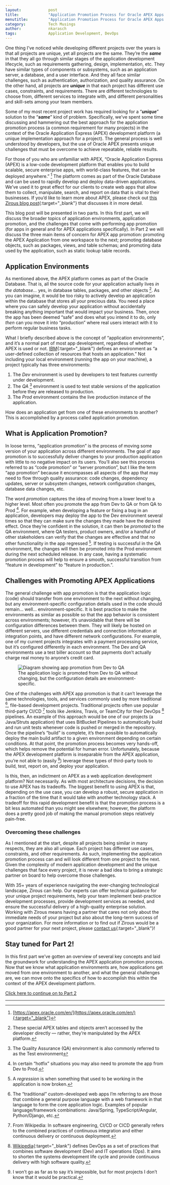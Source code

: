 ```yaml
---
layout:            post
title:             "Application Promotion Process for Oracle APEX Apps (Part 1)"
menutitle:         "Application Promotion Process for Oracle APEX Apps (Part 1)"
category:          Tech Musings
author:            nkarasch
tags:              Application Development, DevOps
---
```


One thing I’ve noticed while developing different projects over the years is that all projects are unique, yet all
projects are the same. They’re the ***same*** in that they all go through similar stages of the application development
lifecycle, such as requirements gathering, design, implementation, etc. They have similar types of components or
subsystems, such as an application server, a database, and a user interface. And they all face similar challenges, such
as authentication, authorization, and quality assurance. On the other hand, all projects are ***unique*** in that each
project has different use cases, constraints, and requirements. There are different technologies to choose from,
different services to integrate with, and different personalities and skill-sets among your team members.

Some of my most recent project work has required looking for a “***unique***” solution to the “***same***” kind of
problem. Specifically, we’ve spent some time discussing and hammering out the best approach for the application
promotion process (a common requirement for many projects) in the context of the Oracle Application Express (APEX)
development platform (a unique implementation approach for a project). The general process is well understood by
developers, but the use of Oracle APEX presents unique challenges that must be overcome to achieve repeatable, reliable
results.

For those of you who are unfamiliar with APEX, “Oracle Application Express
(APEX) is a low-code development platform that enables you to build scalable, secure enterprise apps, with world-class
features, that can be deployed anywhere.” [^1] The platform comes as part of the Oracle Database and can be used to
rapidly develop and deploy data-driven applications. We’ve used it to great effect for our clients to create web apps
that allow them to collect, manipulate, search, and report on data that is vital to their businesses. If you’d like to
learn more about APEX, please check out [this Zirous blog post][otherBlogPost]{:target="_blank"} that discusses it in
more detail.

[otherBlogPost]: https://www.zirous.com/2020/07/14/oracle-application-express-your-option-for-application-customization/

This blog post will be presented in two parts. In this first part, we will discuss the broader topics of application
environments, application promotion, and the challenges that come with performing app promotion (for apps in general and
for APEX applications specifically). In Part 2 we will discuss the three main items of concern for APEX app promotion:
promoting the APEX Application from one workspace to the next; promoting database objects, such as packages, views, and
table schemas; and promoting data used by the application, such as static lookup table records.

## Application Environments

As mentioned above, the APEX platform comes as part of the Oracle Database. That is, all the source code for your
application actually lives *in the database...* yes, in database tables, packages, and other objects [^2]. As you can
imagine, it would be too risky to actively develop an application within the database that stores all your precious
data. You need a place where you can safely develop your application without accidentally breaking anything important
that would impact your business. Then, once the app has been deemed “safe” and does what you intend it to do, only
*then* can you move it into “production” where real users interact with it to perform regular business tasks.

What I briefly described above is the concept of “application environments”, and it’s a normal part of most app
development, regardless of whether APEX is used or not. [IBM][ibmLink]{:target="_blank"} defines an environment as
“a user-defined collection of resources that hosts an application.” Not including your local environment (running the
app on your machine), a project typically has three environments:

[ibmLink]: https://www.ibm.com/support/knowledgecenter/SS4GSP_7.0.4/com.ibm.udeploy.doc/topics/app_environment.html

1. The *Dev* environment is used by developers to test features currently under development.
2. The *QA* [^3] environment is used to test stable versions of the application before they are released to production.
3. The *Prod* environment contains the live production instance of the application.

How does an application get from one of these environments to another? This is accomplished by a process called
application promotion.

## What is Application Promotion?

In loose terms, “application promotion” is the process of moving some version of your application across different
environments. The goal of app promotion is to successfully deliver changes to your production application with little to
no negative impact on its users. You’ll also see this process referred to as “code promotion” or “server promotion”, but
I like the term “app promotion” because it encompasses all aspects of the app that may need to flow through quality
assurance: code changes, dependency updates, server or subsystem changes, network configuration changes, database data
changes, etc.

The word *promotion* captures the idea of moving from a lower level to a higher level. Most often you promote the app
from Dev to QA or from QA to Prod [^4]. For example, when developing a feature or fixing a bug in an application, developers
may deploy the app to the Dev environment several times so that they can make sure the changes they made have the
desired effect. Once they’re confident in the solution, it can then be *promoted* to the QA environment, where QA
testers, product owners, and/or a handful of other stakeholders can verify that the changes are effective and that no
other functionality in the app regressed [^5]. If testing is successful in the QA environment, the changes will then be
promoted into the Prod environment during the next scheduled release. In any case, having a systematic promotion process
will help to ensure a smooth, successful transition from “feature in development” to “feature in production.”.

## Challenges with Promoting APEX Applications

The general challenge with app promotion is that the application logic (code) should transfer from one environment to
the next without changing, but any environment-specific configuration details used in the code should remain... well...
environment-specific. It is best practice to make the environments as similar as possible so that the app behavior is
consistent across environments; however, it’s unavoidable that there will be configuration differences between them.
They will likely be hosted on different servers, use different credentials and connection information at integration
points, and have different network configurations. For example, one of my current projects integrates with a payment
processing service, but it’s configured differently in each environment. The Dev and QA environments use a test biller
account so that payments don’t actually charge real money to anyone’s credit card.

<figure>
   <img src="{{site.baseurl}}/assets/apex-promotion/apex-promotion-1.png"
        alt="Diagram showing app promotion from Dev to QA"/>
   <figcaption>
       The application logic is promoted from Dev to QA without changing, but the configuration details are
       environment-specific.
   </figcaption>
</figure>

One of the challenges with APEX app promotion is that it can’t leverage the same technologies, tools, and services
commonly used by more traditional [^6], file-based development projects. Traditional projects often use popular
third-party CI/CD [^7] tools like Jenkins, Travis, or TeamCity for their DevOps [^8] pipelines. An example of this
approach would be one of our projects (a Java/Struts application) that uses BitBucket Pipelines to automatically build
and run unit tests whenever code is pushed or merged in the repository. Once the pipeline’s “build” is complete, it’s
then possible to automatically deploy the main build artifact to a given environment depending on certain conditions. At
that point, the promotion process becomes very hands-off, which helps remove the potential for human error.
Unfortunately, because the APEX development platform is inseparable from the APEX application, you’re not able to
(easily [^9]) leverage these types of third-party tools to build, test, report on, and deploy your application.

Is this, then, an indictment on APEX as a web application development platform? Not necessarily. As with most
architecture decisions, the decision to use APEX has its tradeoffs. The biggest benefit to using APEX is that, depending
on the use case, you can develop a robust, secure application in a fraction of the time that it would take with another
technology stack. A tradeoff for this rapid development benefit is that the promotion process is a bit less automated
than you might see elsewhere; however, the platform does a pretty good job of making the manual promotion steps
relatively pain-free.

### Overcoming these challenges

As I mentioned at the start, despite all projects being similar in many respects, they are also all unique. Each project
has different use cases, constraints, and other requirements. As such, implementing the application promotion process
can and will look different from one project to the next. Given the complexity of modern application development and the
unique challenges that face every project, it is never a bad idea to bring a strategic partner on board to help overcome
those challenges.

With 35+ years of experience navigating the ever-changing technological landscape, Zirous can help. Our experts can
offer technical guidance for your unique project requirements, help your team implement best-practice development
processes, provide development services as needed, and ensure the successful delivery of a high-quality enterprise
solution. Working with Zirous means having a partner that cares not only about the immediate needs of your project but
also about the long-term success of your organization. For more information or to find out if Zirous would be a good
partner for your next project, please [contact us][zirousContactUs]{:target="_blank"}!

[zirousContactUs]: http://www.zirous.com/contact

## Stay tuned for Part 2!

In this first part we’ve gotten an overview of several key concepts and laid the groundwork for understanding the APEX
application promotion process. Now that we know what application environments are, how applications get moved from one
environment to another, and what the general challenges are, we can move onto the specifics of how to accomplish this
within the context of the APEX development platform.

[Click here to continue on to Part 2](/blog/tech%20musings/Application-Promotion-Process-for-Oracle-APEX-Apps-pt2)

- - -

[^1]: [https://apex.oracle.com/en/](https://apex.oracle.com/en/){:target="_blank"}
[^2]: These special APEX tables and objects aren’t accessed by the developer directly — rather, they’re manipulated by the APEX platform.
[^3]: The Quality Assurance (QA) environment is also commonly referred to as the Test environment
[^4]: In certain “hotfix” situations you may also need to promote the app from Dev to Prod.
[^5]: A *regression* is when something that used to be working in the application is now broken.
[^6]: The “traditional” custom-developed web apps I’m referring to are those that combine a general purpose language with a web framework in that language to form the core application logic. Examples of popular language/framework combinations: Java/Spring, TypeScript/Angular, Python/Django, etc.
[^7]: From Wikipedia: In software engineering, CI/CD or CICD generally refers to the combined practices of continuous integration and either continuous delivery or continuous deployment.
[^8]: [Wikipedia](https://en.wikipedia.org/wiki/DevOps){:target="_blank"} defines DevOps as a set of practices that combines software development (Dev) and IT operations (Ops). It aims to shorten the systems development life cycle and provide continuous delivery with high software quality.
[^9]: I won’t go as far as to say it’s impossible, but for most projects I don’t know that it would be practical.
